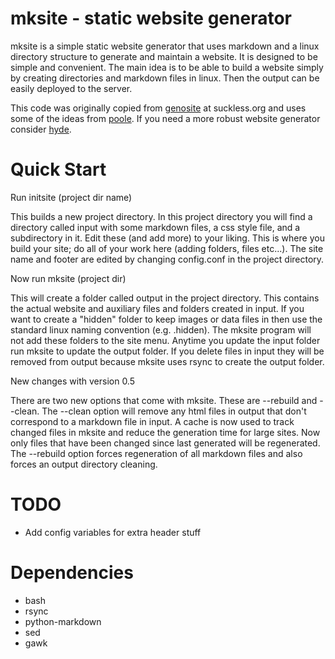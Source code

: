 mksite - static website generator
================================

mksite is a simple static website generator that uses markdown and a
linux directory structure to generate and maintain a website. It is
designed to be simple and convenient. The main idea is to be able to
build a website simply by creating directories and markdown files in
linux. Then the output can be easily deployed to the server. 

This code was originally copied from
[genosite](http://hg.suckless.org/genosite/) at suckless.org and uses
some of the ideas from
[poole](http://bitbucket.org/obensonne/poole/src). If you need a more
robust website generator consider [hyde](http://hyde.github.com/).

Quick Start
===========

Run initsite (project dir name)

This builds a new project directory. In this project directory you
will find a directory called input with some markdown files, a css
style file, and a subdirectory in it. Edit these (and add more) to
your liking. This is where you build your site; do all of your work
here (adding folders, files etc...). The site name and footer are
edited by changing config.conf in the project directory.

Now run mksite (project dir)

This will create a folder called output in the project directory. This
contains the actual website and auxiliary files and folders created in
input. If you want to create a "hidden" folder to keep images or data
files in then use the standard linux naming convention
(e.g. .hidden). The mksite program will not add these folders to the
site menu. Anytime you update the input folder run mksite <proj-dir>
to update the output folder. If you delete files in input they will be
removed from output because mksite uses rsync to create the output
folder.

New changes with version 0.5

There are two new options that come with mksite. These are --rebuild
and --clean. The --clean option will remove any html files in output
that don't correspond to a markdown file in input. A cache is now used
to track changed files in mksite and reduce the generation time for
large sites. Now only files that have been changed since last
generated will be regenerated. The --rebuild option forces
regeneration of all markdown files and also forces an output directory
cleaning.

TODO
====

* Add config variables for extra header stuff

Dependencies
============
* bash
* rsync
* python-markdown
* sed
* gawk

